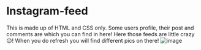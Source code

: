 # Instagram-feed
This is made up of HTML and CSS only. Some users profile, their post and comments are which you can find in here!
Here those feeds are little crazy😉! When you do refresh you will find different pics on there!
![image](https://user-images.githubusercontent.com/86365259/129447951-dccdd503-9966-4a43-a861-f59bb5dba422.png)


